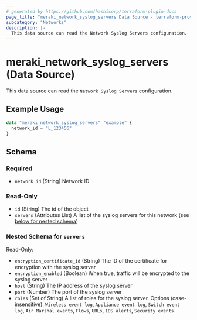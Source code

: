 ```yaml
---
# generated by https://github.com/hashicorp/terraform-plugin-docs
page_title: "meraki_network_syslog_servers Data Source - terraform-provider-meraki"
subcategory: "Networks"
description: |-
  This data source can read the Network Syslog Servers configuration.
---
```


# meraki_network_syslog_servers (Data Source)

This data source can read the `Network Syslog Servers` configuration.

## Example Usage

```terraform
data "meraki_network_syslog_servers" "example" {
  network_id = "L_123456"
}
```

<!-- schema generated by tfplugindocs -->
## Schema

### Required

- `network_id` (String) Network ID

### Read-Only

- `id` (String) The id of the object
- `servers` (Attributes List) A list of the syslog servers for this network (see [below for nested schema](#nestedatt--servers))

<a id="nestedatt--servers"></a>
### Nested Schema for `servers`

Read-Only:

- `encryption_certificate_id` (String) The ID of the certificate for encryption with the syslog server
- `encryption_enabled` (Boolean) When true, traffic will be encrypted to the syslog server
- `host` (String) The IP address of the syslog server
- `port` (Number) The port of the syslog server
- `roles` (Set of String) A list of roles for the syslog server. Options (case-insensitive): `Wireless event log`, `Appliance event log`, `Switch event log`, `Air Marshal events`, `Flows`, `URLs`, `IDS alerts`, `Security events`
